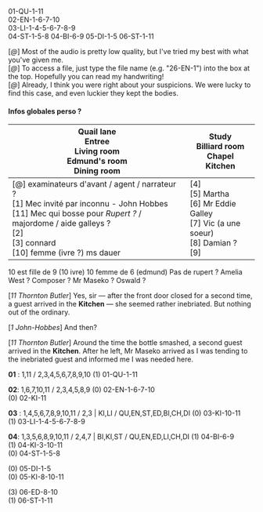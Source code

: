 01-QU-1-11  
02-EN-1-6-7-10  
03-LI-1-4-5-6-7-8-9  
04-ST-1-5-8
04-BI-6-9
05-DI-1-5
06-ST-1-11

[_@_] Most of the audio is pretty low quality, but I've tried my best with what you've given me.  
[_@_] To access a file, just type the file name (e.g. "26-EN-1") into the box at the top. Hopefully you can read my handwriting!  
[_@_] Already, I think you were right about your suspicions. We were lucky to find this case, and even luckier they kept the bodies.

#### Infos globales perso ?

| **Qu**ail lane<br>**En**tree<br>**Li**ving room<br>**Ed**mund's room<br>**Di**ning room                                                                                                                              | **St**udy<br>**Bi**lliard room<br>**Ch**apel<br>**Ki**tchen                              |
| -------------------------------------------------------------------------------------------------------------------------------------------------------------------------------------------------------------------- | ---------------------------------------------------------------------------------------- |
| [@] examinateurs d'avant / agent / narrateur ?<br>[1]  Mec invité par inconnu - John Hobbes<br>[11] Mec qui bosse pour *Rupert ?* / majordome / aide galleys ?<br>[2]<br>[3] connard<br>[10] femme (ivre ?) ms dauer | [4]<br>[5] Martha<br>[6] Mr Eddie Galley<br>[7] Vic (a une soeur)<br>[8] Damian ?<br>[9] |
10 est fille de 9 (10 ivre)
10 femme de 6 (edmund)
Pas de rupert ?
Amelia West ? Composer ?
Mr Maseko ?
Oswald ?


  
[_11 Thornton Butler_] Yes, sir — after the front door closed for a second time, a guest arrived in the **Kitchen** — she seemed rather inebriated. But nothing out of the ordinary.  
  
  
[_1 John-Hobbes_] And then?  
  
  
[_11 Thornton Butler_] Around the time the bottle smashed, a second guest arrived in the **Kitchen**. After he left, Mr Maseko arrived as I was tending to the inebriated guest and informed me I was needed here.

**01** : 1,11 / 2,3,4,5,6,7,8,9,10
(1) 01-QU-1-11  

**02**: 1,6,7,10,11 / 2,3,4,5,8,9
(0) 02-EN-1-6-7-10  
(0) 02-KI-11  
  
**03** : 1,4,5,6,7,8,9,10,11 / 2,3     | KI,LI / QU,EN,ST,ED,BI,CH,DI
(0) 03-KI-10-11  
(1) 03-LI-1-4-5-6-7-8-9  

**04**: 1,3,5,6,8,9,10,11 / 2,4,7 | BI,KI,ST / QU,EN,ED,LI,CH,DI
(1) 04-BI-6-9  
(1) 04-KI-3-10-11  
(0) 04-ST-1-5-8  

(0) 05-DI-1-5  
(0) 05-KI-8-10-11  

(3) 06-ED-8-10  
(1) 06-ST-1-11